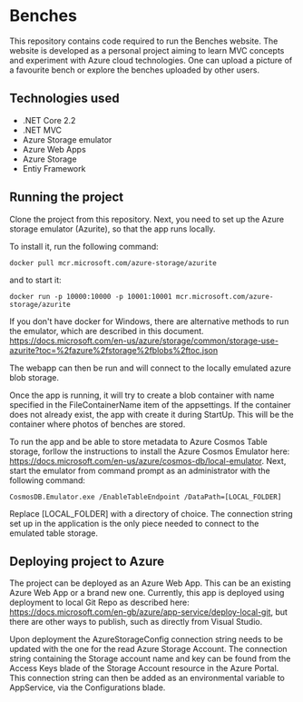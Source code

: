 # Benches

This repository contains code required to run the Benches website. The website is developed as a personal project aiming to learn MVC concepts and experiment with Azure cloud technologies. One can upload a picture of a favourite bench or explore the benches uploaded by other users.

## Technologies used
- .NET Core 2.2
- .NET MVC
- Azure Storage emulator
- Azure Web Apps
- Azure Storage
- Entiy Framework

## Running the project

Clone the project from this repository. Next, you need to set up the Azure storage emulator (Azurite), so that the app runs locally.

To install it, run the following command:

`docker pull mcr.microsoft.com/azure-storage/azurite`

and to start it: 

`docker run -p 10000:10000 -p 10001:10001 mcr.microsoft.com/azure-storage/azurite`

If you don't have docker for Windows, there are alternative methods to run the emulator, which are described in this document.
https://docs.microsoft.com/en-us/azure/storage/common/storage-use-azurite?toc=%2fazure%2fstorage%2fblobs%2ftoc.json

The webapp can then be run and will connect to the locally emulated azure blob storage.

Once the app is running, it will try to create a blob container with name specified in the FileContainerName item of the appsettings. If the container does not already exist, the app with create it during StartUp. This will be the container where photos of benches are stored.

To run the app and be able to store metadata to Azure Cosmos Table storage, forllow the instructions to install the Azure Cosmos Emulator here: https://docs.microsoft.com/en-us/azure/cosmos-db/local-emulator. Next, start the emulator from command prompt as an administrator with the following command:

`CosmosDB.Emulator.exe /EnableTableEndpoint /DataPath=[LOCAL_FOLDER]`

Replace [LOCAL_FOLDER] with a directory of choice. The connection string set up in the application is the only piece needed to connect to the emulated table storage.

## Deploying project to Azure

The project can be deployed as an Azure Web App. This can be an existing Azure Web App or a brand new one. Currently, this app is deployed using deployment to local Git Repo as described here: https://docs.microsoft.com/en-gb/azure/app-service/deploy-local-git, but there are other ways to publish, such as directly from Visual Studio.

Upon deployment the AzureStorageConfig connection string needs to be updated with the one for the read Azure Storage Account. The connection string containing the Storage account name and key can be found from the Access Keys blade of the Storage Account resource in the Azure Portal. This connection string can then be added as an environmental variable to AppService, via the Configurations blade.